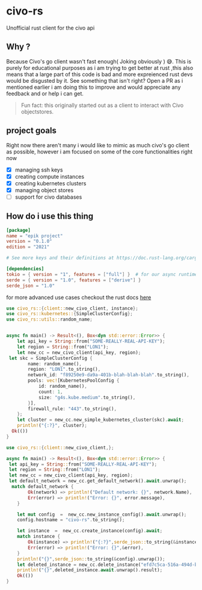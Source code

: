 # civo-rs
Unofficial rust client for the civo api

## Why ? 
Because Civo's go client wasn't fast enough( Joking obviously ) 😅. This is purely for educational purposes as i am trying to get better at rust ,this also means that a large part of this code is bad and more expreienced rust devs would be disgusted by it. See something that isn't right? Open a PR as i mentioned earlier i am doing this to improve and would appreciate any feedback and or help i can get. 

> Fun fact: this originally started out as a client to interact with Civo objectstores.

## project goals 

Right now there aren't many i would like to mimic as much civo's go client as possible, however i am focused on some of the core functionalities right now 

- [x] managing ssh keys
- [x] creating compute instances 
- [x] creating kubernetes clusters
- [x] managing object stores 
- [ ] support for civo databases

## How do i use this thing

```toml
[package]
name = "epik project"
version = "0.1.0"
edition = "2021"

# See more keys and their definitions at https://doc.rust-lang.org/cargo/reference/manifest.html

[dependencies]
tokio = { version = "1", features = ["full"] }  # for our async runtime
serde = { version = "1.0", features = ["derive"] }
serde_json = "1.0"  
```

for more advanced use cases checkout the rust docs [here](https://docs.rs/civo-rs/0.1.0/civo_rs/)
```rust 
use civo_rs::{client::new_civo_client, instance};
use civo_rs::kubernetes::{SimpleClusterConfig};
use civo_rs::utils::random_name;


async fn main() -> Result<(), Box<dyn std::error::Error>> {
    let api_key = String::from("SOME-REALLY-REAL-API-KEY");
    let region = String::from("LON1");
    let new_cc = new_civo_client(api_key, region);
 let skc = SimpleClusterConfig {
        name: random_name(),
        region: "LON1".to_string(),
        network_id: "f89250e9-da9a-401b-blah-blah-blah".to_string(),
        pools: vec![KubernetesPoolConfig {
            id: random_name(),
            count: 1,
            size: "g4s.kube.medium".to_string(),
        }],
        firewall_rule: "443".to_string(),
    };
    let cluster = new_cc.new_simple_kubernetes_cluster(skc).await;
    println!("{:?}", cluster);
  Ok(())
}
```

```rust
use civo_rs::{client::new_civo_client,};

async fn main() -> Result<(), Box<dyn std::error::Error>> {
 let api_key = String::from("SOME-REALLY-REAL-API-KEY");
 let region = String::from("LON1");
 let new_cc = new_civo_client(api_key, region);
 let default_network = new_cc.get_default_network().await.unwrap();
  match default_network {
        Ok(network) => println!("Default network: {}", network.Name),
        Err(error) => println!("Error: {}", error.message),
    }

    let mut config  =  new_cc.new_instance_config().await.unwrap();
    config.hostname = "civo-rs".to_string();

    let instance  =  new_cc.create_instance(config).await;
    match instance {
        Ok(instance) => println!("{:?}",serde_json::to_string(&instance)),
        Err(error) => println!("Error: {}",&error),
    }
    println!("{}",serde_json::to_string(&config).unwrap());
    let deleted_instance = new_cc.delete_instance("efd7c5ca-516a-494d-b8ac-8eabbc215fef");
    println!("{}",deleted_instance.await.unwrap().result);
    Ok(())
}
```





